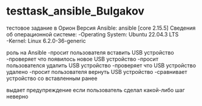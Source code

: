 # testtask_ansible_Bulgakov

тестовое задание в Орион
Версия Ansible: ansible [core 2.15.5]
Сведения об операционной системе:
 -Operating System: Ubuntu 22.04.3 LTS                
 -Kernel: Linux 6.2.0-36-generic


роль на Ansible 
 -просит пользователя вставить USB устройство
 -проверяет что появилось новое USB устройство
 -просит пользователся удалить USB устройство
 -проверяет что USB устройство удалено
 -просит пользователя вернуть USB устройство
 -сравнивает устройство со вставленным ранее
 
 
выдает предупреждение если пользователь сделал какой-либо шаг неверно
